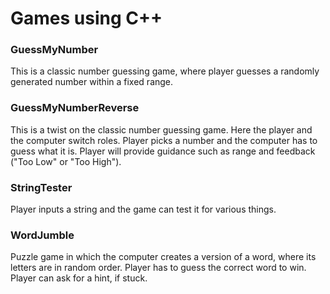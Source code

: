 # Games using C++

### GuessMyNumber

This is a classic number guessing game, where player guesses a randomly generated number within a fixed range.

### GuessMyNumberReverse

This is a twist on the classic number guessing game. Here the player and the computer switch roles.
Player picks a number and the computer has to guess what it is.
Player will provide guidance such as range and feedback ("Too Low" or "Too High").

### StringTester

Player inputs a string and the game can test it for various things.

### WordJumble

Puzzle game in which the computer creates a version of a word, where its letters are in random order.
Player has to guess the correct word to win. Player can ask for a hint, if stuck.
